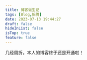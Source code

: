 ```yaml
---
title: 博客诞生记
tags: [Blog,折腾]
date: 2023-07-13 19:44:27
draft: false
hideInList: false
isTop: true
feature: false
---
```



几经周折，本人的博客终于还是开通啦！